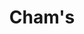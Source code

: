 ---
title: "Cham's"
url: /cagayan-de-oro-city/chams-rodolfo-n-pelaez-boulevard-2/
shop: convenience
---